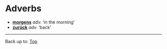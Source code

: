 # Adverbs

- **[morgens](m/mo/morgens.md)** *adv.* ‘in the morning’
- **[zurück](z/zu/zurueck.md)** *adv.* ‘back’

----

Back up to: [Top](../index.md)
